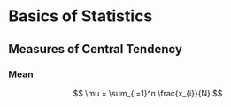# Basics of Statistics

## Measures of Central Tendency

### Mean

$$
\mu = \sum_{i=1}^n \frac{x_{i}}{N}
$$

